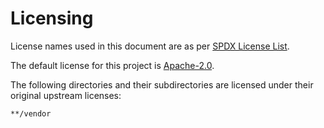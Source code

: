 # Licensing

License names used in this document are as per [SPDX License List](https://spdx.org/licenses/).

The default license for this project is [Apache-2.0](LICENSE).

The following directories and their subdirectories are licensed under their original upstream licenses:

```txt
**/vendor
```
